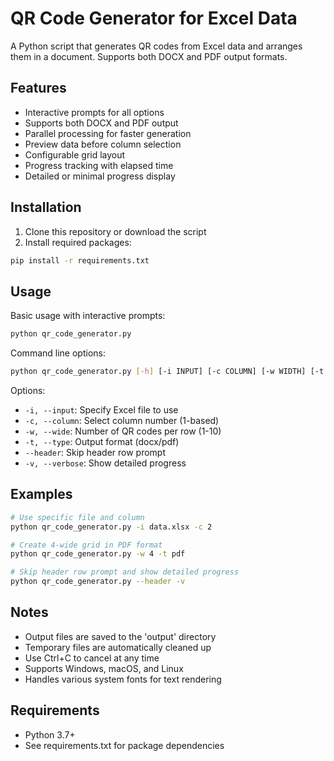 # QR Code Generator for Excel Data

A Python script that generates QR codes from Excel data and arranges them in a document. Supports both DOCX and PDF output formats.

## Features

- Interactive prompts for all options
- Supports both DOCX and PDF output
- Parallel processing for faster generation
- Preview data before column selection
- Configurable grid layout
- Progress tracking with elapsed time
- Detailed or minimal progress display

## Installation

1. Clone this repository or download the script
2. Install required packages:
```bash
pip install -r requirements.txt
```

## Usage

Basic usage with interactive prompts:
```bash
python qr_code_generator.py
```

Command line options:
```bash
python qr_code_generator.py [-h] [-i INPUT] [-c COLUMN] [-w WIDTH] [-t {docx,pdf}] [--header] [-v]
```

Options:
- `-i, --input`: Specify Excel file to use
- `-c, --column`: Select column number (1-based)
- `-w, --wide`: Number of QR codes per row (1-10)
- `-t, --type`: Output format (docx/pdf)
- `--header`: Skip header row prompt
- `-v, --verbose`: Show detailed progress

## Examples

```bash
# Use specific file and column
python qr_code_generator.py -i data.xlsx -c 2

# Create 4-wide grid in PDF format
python qr_code_generator.py -w 4 -t pdf

# Skip header row prompt and show detailed progress
python qr_code_generator.py --header -v
```

## Notes

- Output files are saved to the 'output' directory
- Temporary files are automatically cleaned up
- Use Ctrl+C to cancel at any time
- Supports Windows, macOS, and Linux
- Handles various system fonts for text rendering

## Requirements

- Python 3.7+
- See requirements.txt for package dependencies